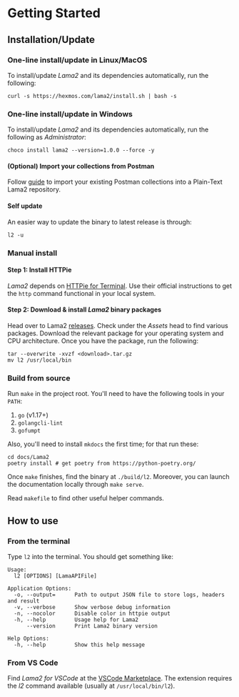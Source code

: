 # Getting Started

## Installation/Update

### One-line install/update in Linux/MacOS

To install/update *Lama2* and its dependencies automatically, run the following:

```
curl -s https://hexmos.com/lama2/install.sh | bash -s
```

### One-line install/update in Windows

To install/update *Lama2* and its dependencies automatically, run the following as *Administrator*:

```
choco install lama2 --version=1.0.0 --force -y
```

#### (Optional) Import your collections from Postman

Follow [guide](./postman.md)
 to import your existing Postman collections into a Plain-Text
 Lama2 repository.

#### Self update

An easier way to update the binary to latest release is through:

```
l2 -u
```
### Manual install

#### Step 1: Install HTTPie

*Lama2* depends on [HTTPie for Terminal](https://httpie.io/cli). Use
their official instructions to get the `http` command functional in
your local system. 

#### Step 2: Download & install *Lama2* binary packages

Head over to Lama2 [releases](https://github.com/HexmosTech/Lama2/releases). Check under
the *Assets* head to find various packages. Download the relevant package for your 
operating system and CPU architecture. Once you have the package, run the following:

```
tar --overwrite -xvzf <download>.tar.gz
mv l2 /usr/local/bin
```

### Build from source

Run `make` in the project root. You'll need to have the following tools in your `PATH`:

1. `go` (v1.17+)
1. `golangcli-lint`
1. `gofumpt`

Also, you'll need to install `mkdocs` the first time; for that run these:

```
cd docs/Lama2
poetry install # get poetry from https://python-poetry.org/
```

Once `make` finishes, find the binary at `./build/l2`. Moreover,
you can launch the documentation locally through `make serve`.

Read `makefile` to find other useful helper commands.

## How to use

### From the terminal

Type `l2` into the terminal. You should get something like:

```
Usage:
  l2 [OPTIONS] [LamaAPIFile]

Application Options:
  -o, --output=      Path to output JSON file to store logs, headers and result
  -v, --verbose      Show verbose debug information
  -n, --nocolor      Disable color in httpie output
  -h, --help         Usage help for Lama2
      --version      Print Lama2 binary version

Help Options:
  -h, --help         Show this help message
```

### From VS Code

Find *Lama2 for VSCode* at the [VSCode Marketplace](https://marketplace.visualstudio.com/items?itemName=hexmos.Lama2). The extension requires the *l2* command available (usually at `/usr/local/bin/l2`).